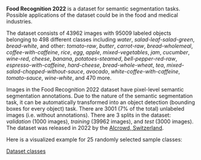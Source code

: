 **Food Recognition 2022** is a dataset for semantic segmentation tasks. Possible applications of the dataset could be in the food and medical industries. 

The dataset consists of 43962 images with 95009 labeled objects belonging to 498 different classes including *water*, *salad-leaf-salad-green*, *bread-white*, and other: *tomato-raw*, *butter*, *carrot-raw*, *bread-wholemeal*, *coffee-with-caffeine*, *rice*, *egg*, *apple*, *mixed-vegetables*, *jam*, *cucumber*, *wine-red*, *cheese*, *banana*, *potatoes-steamed*, *bell-pepper-red-raw*, *espresso-with-caffeine*, *hard-cheese*, *bread-whole-wheat*, *tea*, *mixed-salad-chopped-without-sauce*, *avocado*, *white-coffee-with-caffeine*, *tomato-sauce*, *wine-white*, and 470 more.

Images in the Food Recognition 2022 dataset have pixel-level semantic segmentation annotations. Due to the nature of the semantic segmentation task, it can be automatically transformed into an object detection (bounding boxes for every object) task. There are 3001 (7% of the total) unlabeled images (i.e. without annotations). There are 3 splits in the dataset: *validation* (1000 images), *training* (39962 images), and *test* (3000 images). The dataset was released in 2022 by the [AIcrowd, Switzerland](https://www.aicrowd.com/).

Here is a visualized example for 25 randomly selected sample classes:

[Dataset classes](https://github.com/dataset-ninja/food-recognition/raw/main/visualizations/classes_preview.webm)
